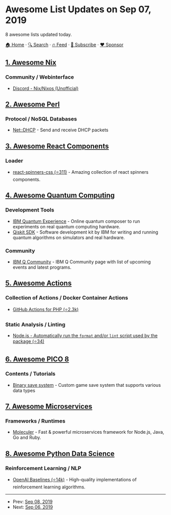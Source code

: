 # Awesome List Updates on Sep 07, 2019

8 awesome lists updated today.

[🏠 Home](/README.md) · [🔍 Search](https://www.trackawesomelist.com/search/) · [🔥 Feed](https://www.trackawesomelist.com/rss.xml) · [📮 Subscribe](https://trackawesomelist.us17.list-manage.com/subscribe?u=d2f0117aa829c83a63ec63c2f&id=36a103854c) · [❤️  Sponsor](https://github.com/sponsors/theowenyoung)



## [1. Awesome Nix](/content/nix-community/awesome-nix/README.md)

### Community / Webinterface

*   [Discord - Nix/Nixos (Unofficial)](https://discord.gg/BMUCQx6)

## [2. Awesome Perl](/content/hachiojipm/awesome-perl/README.md)

### Protocol / NoSQL Databases

*   [Net::DHCP](https://metacpan.org/pod/Net::DHCP) - Send and receive DHCP packets

## [3. Awesome React Components](/content/brillout/awesome-react-components/README.md)

### Loader

*   [react-spinners-css (⭐311)](https://github.com/JoshK2/react-spinners-css) - Amazing collection of react spinners components.

## [4. Awesome Quantum Computing](/content/desireevl/awesome-quantum-computing/README.md)

### Development Tools

*   [IBM Quantum Experience](https://quantum-computing.ibm.com) - Online quantum composer to run experiments on real quantum computing hardware.
*   [Qiskit SDK](https://qiskit.org) - Software development kit by IBM for writing and running quantum algorithms on simulators and real hardware.

### Community

*   [IBM Q Community](https://community.qiskit.org/) - IBM Q Community page with list of upcoming events and latest programs.

## [5. Awesome Actions](/content/sdras/awesome-actions/README.md)

### Collection of Actions / Docker Container Actions

*   [GitHub Actions for PHP (⭐2.3k)](https://github.com/shivammathur/setup-php)

### Static Analysis / Linting

*   [Node.js - Automatically run the `format` and/or `lint` script used by the package (⭐34)](https://github.com/MarvinJWendt/run-node-formatter)

## [6. Awesome PICO 8](/content/pico-8/awesome-PICO-8/README.md)

### Contents / Tutorials

*   [Binary save system](https://ultiman3rd.wordpress.com/2018/02/01/pico-8-binary-save-system/) - Custom game save system that supports various data types

## [7. Awesome Microservices](/content/mfornos/awesome-microservices/README.md)

### Frameworks / Runtimes

*   [Moleculer](http://moleculer.services/) - Fast & powerful microservices framework for Node.js, Java, Go and Ruby.

## [8. Awesome Python Data Science](/content/krzjoa/awesome-python-data-science/README.md)

### Reinforcement Learning / NLP

*   [OpenAI Baselines (⭐14k)](https://github.com/openai/baselines) - High-quality implementations of reinforcement learning algorithms.

---

- Prev: [Sep 08, 2019](/content/2019/09/08/README.md)
- Next: [Sep 06, 2019](/content/2019/09/06/README.md)